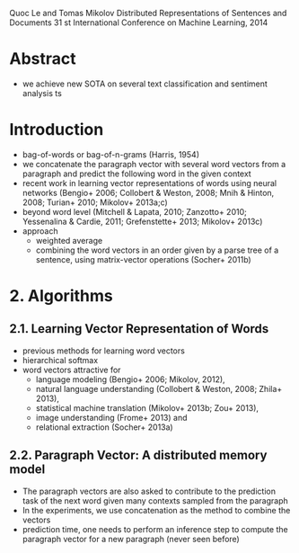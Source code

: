 Quoc Le and Tomas Mikolov
Distributed Representations of Sentences and Documents
31 st International Conference on Machine Learning, 2014

# Abstract

* we achieve new SOTA on several text classification and sentiment analysis ts

# Introduction

* bag-of-words or bag-of-n-grams (Harris, 1954)
* we concatenate the paragraph vector with several word vectors from a
  paragraph and predict the following word in the given context
* recent work in learning vector representations of words using neural networks
  (Bengio+ 2006; Collobert & Weston, 2008; Mnih & Hinton, 2008; Turian+ 2010;
  Mikolov+ 2013a;c)
* beyond word level
  (Mitchell & Lapata, 2010; Zanzotto+ 2010; Yessenalina & Cardie, 2011;
  Grefenstette+ 2013; Mikolov+ 2013c)
* approach
  * weighted average
  * combining the word vectors in an order given by a parse tree of a sentence,
    using matrix-vector operations (Socher+ 2011b)

# 2. Algorithms

## 2.1. Learning Vector Representation of Words

* previous methods for learning word vectors
* hierarchical softmax
* word vectors attractive for
  * language modeling (Bengio+ 2006; Mikolov, 2012),
  * natural language understanding (Collobert & Weston, 2008; Zhila+ 2013),
  * statistical machine translation (Mikolov+ 2013b; Zou+ 2013),
  * image understanding (Frome+ 2013) and
  * relational extraction (Socher+ 2013a)

## 2.2. Paragraph Vector: A distributed memory model

* The paragraph vectors are also asked to contribute to the prediction task of
  the next word given many contexts sampled from the paragraph
* In the experiments, we use concatenation as the method to combine the vectors
* prediction time, one needs to perform an inference step to
  compute the paragraph vector for a new paragraph (never seen before)
